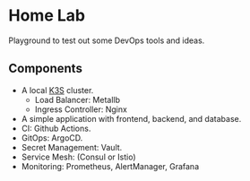 # Home Lab
Playground to test out some DevOps tools and ideas.

## Components

- A local [K3S](https://k3s.io/) cluster.
  - Load Balancer: Metallb
  - Ingress Controller: Nginx
- A simple application with frontend, backend, and database.
- CI: Github Actions.
- GitOps: ArgoCD.
- Secret Management: Vault.
- Service Mesh: (Consul or Istio)
- Monitoring: Prometheus, AlertManager, Grafana
